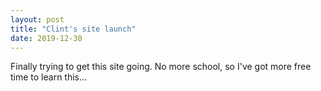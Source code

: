 ```yaml
---
layout: post
title: "Clint's site launch"
date: 2019-12-30
---
```


Finally trying to get this site going.  No more school, so I've got more free time to learn this...
